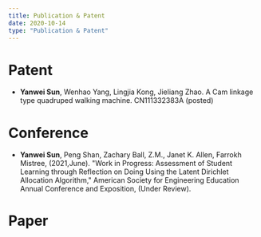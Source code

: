 ```yaml
---
title: Publication & Patent
date: 2020-10-14 
type: "Publication & Patent"
---
```

# Patent

- **Yanwei Sun**, Wenhao Yang, Lingjia Kong, Jieliang Zhao. A Cam linkage type quadruped walking machine. CN111332383A (posted)

# Conference

- **Yanwei Sun**, Peng Shan, Zachary Ball, Z.M., Janet K. Allen, Farrokh Mistree, (2021,June). "Work in Progress:   Assessment of Student Learning through Reflection on Doing Using the Latent Dirichlet Allocation Algorithm," American Society for Engineering Education Annual Conference and Exposition, (Under Review).

# Paper

